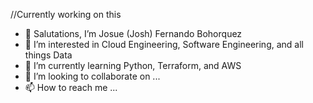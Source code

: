 //Currently working on this 
- 👋 Salutations, I’m Josue (Josh) Fernando Bohorquez
- 👀 I’m interested in Cloud Engineering, Software Engineering, and all things Data
- 🌱 I’m currently learning Python, Terraform, and AWS
- 💞️ I’m looking to collaborate on ...
- 📫 How to reach me ...

<!---
JoJoJosue/JoJoJosue is a ✨ special ✨ repository because its `README.md` (this file) appears on your GitHub profile.
You can click the Preview link to take a look at your changes.
--->
